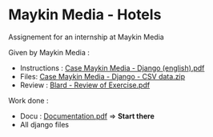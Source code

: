 # Maykin Media - Hotels
Assignement for an internship at Maykin Media

Given by Maykin Media :
- Instructions : [Case Maykin Media - Django (english).pdf](https://github.com/TheophileBlard/maykinmedia_assign/blob/master/Case%20Maykin%20Media%20-%20Django%20(english).pdf)
- Files: [Case Maykin Media - Django - CSV data.zip](https://github.com/TheophileBlard/maykinmedia_assign/blob/master/Case%20Maykin%20Media%20-%20Django%20-%20CSV%20data.zip)
- Review : [Blard - Review of Exercise.pdf](https://github.com/TheophileBlard/maykinmedia_assign/blob/master/Blard%20-%20Review%20of%20Exercise.pdf)

Work done :
- Docu : [Documentation.pdf](https://github.com/TheophileBlard/maykinmedia_assign/blob/master/Documentation.pdf) => **Start there**
- All django files
